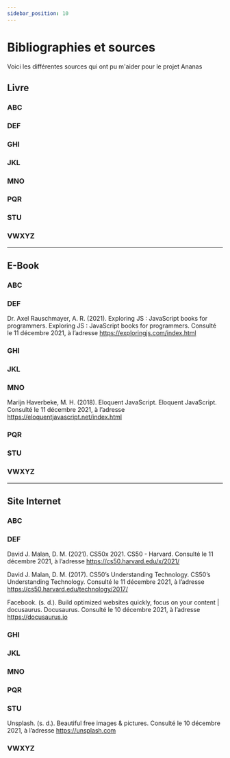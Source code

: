 ```yaml
---
sidebar_position: 10
---
```


# Bibliographies et sources

Voici les différentes sources qui ont pu m'aider pour le projet Ananas

## Livre

### ABC

### DEF


### GHI

### JKL

### MNO



### PQR

### STU

### VWXYZ

------

## E-Book

### ABC

### DEF

Dr. Axel Rauschmayer, A. R. (2021). Exploring JS : JavaScript books for programmers. Exploring JS : JavaScript books for programmers. Consulté le 11 décembre 2021, à l’adresse https://exploringjs.com/index.html

### GHI

### JKL

### MNO

Marijn Haverbeke, M. H. (2018). Eloquent JavaScript. Eloquent JavaScript. Consulté le 11 décembre 2021, à l’adresse https://eloquentjavascript.net/index.html

### PQR

### STU

### VWXYZ

------

## Site Internet

### ABC

### DEF

David J. Malan, D. M. (2021). CS50x 2021. CS50 - Harvard. Consulté le 11 décembre 2021, à l’adresse https://cs50.harvard.edu/x/2021/

David J. Malan, D. M. (2017). CS50’s Understanding Technology. CS50’s Understanding Technology. Consulté le 11 décembre 2021, à l’adresse https://cs50.harvard.edu/technology/2017/

Facebook. (s. d.). Build optimized websites quickly, focus on your content | docusaurus. Docusaurus. Consulté le 10 décembre 2021, à l’adresse https://docusaurus.io

### GHI

### JKL

### MNO

### PQR

### STU

Unsplash. (s. d.). Beautiful free images & pictures. Consulté le 10 décembre 2021, à l’adresse https://unsplash.com

### VWXYZ